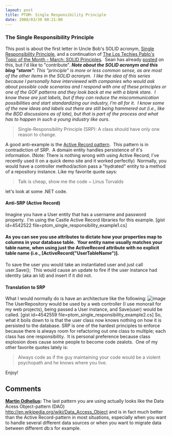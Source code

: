 ```yaml
---
layout: post
title: PTOM: Single Responsibility Principle
date: 2008/03/30 00:21:00
---
```



### The Single Responsibility Principle

This post is about the first letter in Uncle Bob's SOLID acronym, [Single Responsibility Principle](http://www.objectmentor.com/resources/articles/srp.pdf), and a continuation of [The Los Techies Pablo's Topic of the Month - March: SOLID Principles](blogs/chad_myers/archive/2008/03/07/pablo-s-topic-of-the-month-march-solid-principles.aspx).  Sean has already [posted](http://www.lostechies.com/blogs/sean_chambers/archive/2008/03/15/ptom-single-responsibility-principle.aspx) on this, but I'd like to "contribute".  _**Note about the SOLID acronym and this blog "storm"**: This "principle" is more or less common sense, as are most of the other items in the SOLID acronym.  I like the idea of this series because I personally have interviewed with companies who would ask about possible code scenarios and I respond with one of these principles or one of the GOF patterns and they look back at me with a blank stare.  I know these are just labels, but if they can reduce the miscommunication possibilities and start standardizing our industry, I'm all for it.  I know some of the new ideas and labels out there are still being hammered out (i.e., like the BDD discussions as of late), but that is part of the process and what has to happen in such a young industry like ours._

> Single-Responsibility Principle (SRP):  A class should have only one reason to change.

A good anti-example is the [Active Record pattern](http://en.wikipedia.org/wiki/Active_record_pattern).  This pattern is in contradiction of SRP.  A domain entity handles persistence of it's information. (Note: There is nothing wrong with using Active Record; I've recently used it on a quick demo site and it worked perfectly)  Normally, you would have a controller method/action pass a "hydrated" entity to a method of a repository instance.  Like my favorite quote says:

> Talk is cheap, show me the code ~ Linus Torvalds

let's look at some .NET code.

#### **Anti-SRP (Active Record)**

Imagine you have a User entity that has a username and password property.  I'm using the Castle Active Record libraries for this example. [gist id=4542522 file=ptom_single_responsibility_example1.cs] 

#### As you can see you use attributes to dictate how your properties map to columns in your database table.  Your entity name usually matches your table name, when using just the ActiveRecord attribute with no explicit table name (i.e., [ActiveRecord("UserTableName")].

To save the user you would take an instantiated user and just call user.Save();  This would cause an update to fire if the user instance had identity (aka an Id) and insert if it did not. 

#### **Translation to SRP**

What I would normally do is have an architecture like the following: ![image](jasonmeridth/files/WindowsLiveWriter/PTOMSingleResponsibilityPrinciple_13E55/image_4.png) The UserRepository would be used by a web controller (I use monorail for my web projects), being passed a User instance, and Save(user) would be called. [gist id=4542559 file=ptom_single_responsibility_example2.cs] So, what it boils down to is that the user class now knows nothing on how it is persisted to the database. SRP is one of the hardest principles to enforce because there is always room for refactoring out one class to multiple; each class has one responsibility.  It is personal preference because class explosion does cause some people to become code zealots.  One of my other favorite quotes lately is: 

> Always code as if the guy maintaining your code would be a violent psychopath and he knows where you live.

Enjoy!

## Comments

**[Martin Odhelius](#224 "2008-11-18 12:48:53"):** The last pattern you are using actually looks like the Data Acess Object-pattern (DAO) http://en.wikipedia.org/wiki/Data_Access_Object and is in fact much better than the Active Record-pattern in most situations, especially when you want to handle several different data sources or when you want to migrate data between different db:s for example.

